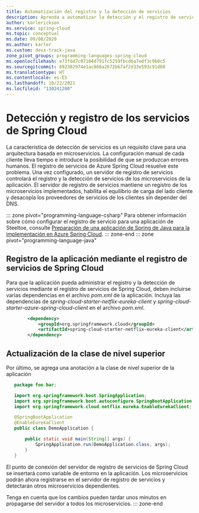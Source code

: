 ```yaml
---
title: Automatización del registro y la detección de servicios
description: Aprenda a automatizar la detección y el registro de servicios mediante el registro de servicios de Spring Cloud
author: karlerickson
ms.service: spring-cloud
ms.topic: conceptual
ms.date: 09/08/2020
ms.author: karler
ms.custom: devx-track-java
zone_pivot_groups: programming-languages-spring-cloud
ms.openlocfilehash: e73fdd7c07104d791fc5259fbcd6a7edf3c9b0c5
ms.sourcegitcommit: 692382974e1ac868a2672b67af2d33e593c91d60
ms.translationtype: HT
ms.contentlocale: es-ES
ms.lasthandoff: 10/22/2021
ms.locfileid: "130241200"
---
```

# <a name="discover-and-register-your-spring-cloud-services"></a>Detección y registro de los servicios de Spring Cloud

La característica de detección de servicios es un requisito clave para una arquitectura basada en microservicios.  La configuración manual de cada cliente lleva tiempo e introduce la posibilidad de que se produzcan errores humanos.  El registro de servicios de Azure Spring Cloud resuelve este problema.  Una vez configurado, un servidor de registro de servicios controlará el registro y la detección de servicios de los microservicios de la aplicación. El servidor de registro de servicios mantiene un registro de los microservicios implementados, habilita el equilibrio de carga del lado cliente y desacopla los proveedores de servicios de los clientes sin depender del DNS.

::: zone pivot="programming-language-csharp"
Para obtener información sobre cómo configurar el registro de servicio para una aplicación de Steeltoe, consulte [Preparación de una aplicación de Spring de Java para la implementación en Azure Spring Cloud](how-to-prepare-app-deployment.md).
::: zone-end
::: zone pivot="programming-language-java"

## <a name="register-your-application-using-spring-cloud-service-registry"></a>Registro de la aplicación mediante el registro de servicios de Spring Cloud

Para que la aplicación pueda administrar el registro y la detección de servicios mediante el registro de servicios de Spring Cloud, deben incluirse varias dependencias en el archivo *pom.xml* de la aplicación.
Incluya las dependencias de *spring-cloud-starter-netflix-eureka-client* y *spring-cloud-starter-azure-spring-cloud-client* en el archivo *pom.xml*.

```xml
        <dependency>
            <groupId>org.springframework.cloud</groupId>
            <artifactId>spring-cloud-starter-netflix-eureka-client</artifactId>
        </dependency>
```

## <a name="update-the-top-level-class"></a>Actualización de la clase de nivel superior

Por último, se agrega una anotación a la clase de nivel superior de la aplicación

 ```java
    package foo.bar;

    import org.springframework.boot.SpringApplication;
    import org.springframework.boot.autoconfigure.SpringBootApplication;
    import org.springframework.cloud.netflix.eureka.EnableEurekaClient;

    @SpringBootApplication
    @EnableEurekaClient
    public class DemoApplication {

        public static void main(String[] args) {
            SpringApplication.run(DemoApplication.class, args);
        }
    }
 ```

El punto de conexión del servidor de registro de servicios de Spring Cloud se insertará como variable de entorno en la aplicación.  Los microservicios podrán ahora registrarse en el servidor de registro de servicios y detectarán otros microservicios dependientes.

Tenga en cuenta que los cambios pueden tardar unos minutos en propagarse del servidor a todos los microservicios.
::: zone-end
